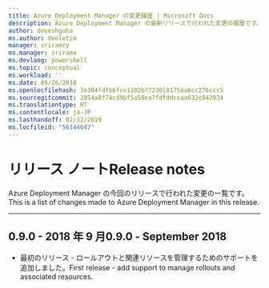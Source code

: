 ```yaml
---
title: Azure Deployment Manager の変更履歴 | Microsoft Docs
description: Azure Deployment Manager の最新リリースで行われた変更の履歴です。
author: deveshguha
ms.author: deoletim
manager: sriramry
ms.manager: srirama
ms.devlang: powershell
ms.topic: conceptual
ms.workload: ''
ms.date: 09/26/2018
ms.openlocfilehash: 7e384fdf66fce1102b7723018175ba6cc276ccc5
ms.sourcegitcommit: 2054a8f74cd9bf5a50ea7fdfddccaa632c842934
ms.translationtype: HT
ms.contentlocale: ja-JP
ms.lasthandoff: 02/12/2019
ms.locfileid: "56144647"
---
```

# <a name="release-notes"></a><span data-ttu-id="19935-103">リリース ノート</span><span class="sxs-lookup"><span data-stu-id="19935-103">Release notes</span></span>

<span data-ttu-id="19935-104">Azure Deployment Manager の今回のリリースで行われた変更の一覧です。</span><span class="sxs-lookup"><span data-stu-id="19935-104">This is a list of changes made to Azure Deployment Manager in this release.</span></span>

---
## <a name="090---september-2018"></a><span data-ttu-id="19935-105">0.9.0 - 2018 年 9 月</span><span class="sxs-lookup"><span data-stu-id="19935-105">0.9.0 - September 2018</span></span>
* <span data-ttu-id="19935-106">最初のリリース - ロールアウトと関連リソースを管理するためのサポートを追加しました。</span><span class="sxs-lookup"><span data-stu-id="19935-106">First release - add support to manage rollouts and associated resources.</span></span>